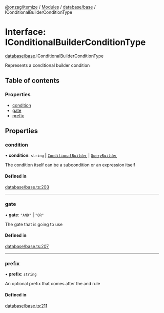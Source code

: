 [@onzag/itemize](../README.md) / [Modules](../modules.md) / [database/base](../modules/database_base.md) / IConditionalBuilderConditionType

# Interface: IConditionalBuilderConditionType

[database/base](../modules/database_base.md).IConditionalBuilderConditionType

Represents a conditional builder condition

## Table of contents

### Properties

- [condition](database_base.IConditionalBuilderConditionType.md#condition)
- [gate](database_base.IConditionalBuilderConditionType.md#gate)
- [prefix](database_base.IConditionalBuilderConditionType.md#prefix)

## Properties

### condition

• **condition**: `string` \| [`ConditionalBuilder`](../classes/database_base.ConditionalBuilder.md) \| [`QueryBuilder`](../classes/database_base.QueryBuilder.md)

The condition itself can be a subcondition
or an expression itself

#### Defined in

[database/base.ts:203](https://github.com/onzag/itemize/blob/a24376ed/database/base.ts#L203)

___

### gate

• **gate**: ``"AND"`` \| ``"OR"``

The gate that is going to use

#### Defined in

[database/base.ts:207](https://github.com/onzag/itemize/blob/a24376ed/database/base.ts#L207)

___

### prefix

• **prefix**: `string`

An optional prefix that comes after the and rule

#### Defined in

[database/base.ts:211](https://github.com/onzag/itemize/blob/a24376ed/database/base.ts#L211)
